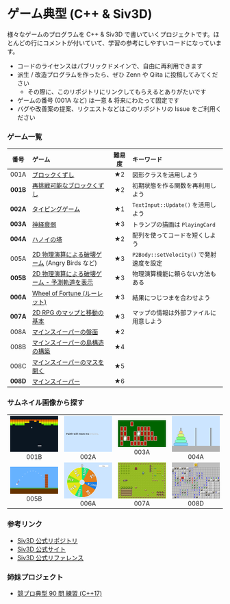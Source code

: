 # ゲーム典型 (C++ & Siv3D)

様々なゲームのプログラムを C++ & Siv3D で書いていくプロジェクトです。ほとんどの行にコメントが付いていて、学習の参考にしやすいコードになっています。

- コードのライセンスはパブリックドメインで、自由に再利用できます
- 派生 / 改造プログラムを作ったら、ぜひ Zenn や Qiita に投稿してみてください
  - その際に、このリポジトリにリンクしてもらえるとありがたいです
- ゲームの番号 (001A など) は一意 & 将来にわたって固定です
- バグや改善案の提案、リクエストなどはこのリポジトリの Issue をご利用ください

### ゲーム一覧

| 番号 | ゲーム | 難易度 | キーワード |
|:---:|:---|:---:|:---|
| 001A | [ブロックくずし](games/001/A.md) | ★2 | 図形クラスを活用しよう |
| **001B** | [再挑戦可能なブロックくずし](games/001/B.md) | ★2 | 初期状態を作る関数を再利用しよう |
| **002A** | [タイピングゲーム](games/002/A.md) | ★1 | `TextInput::Update()` を活用しよう |
| **003A** | [神経衰弱](games/003/A.md) | ★3 | トランプの描画は `PlayingCard` |
| **004A** | [ハノイの塔](games/004/A.md) | ★2 | 配列を使ってコードを短くしよう |
| 005A | [2D 物理演算による破壊ゲーム](games/005/A.md) (Angry Birds など) | ★3 | `P2Body::setVelocity()` で発射速度を設定 |
| **005B** | [2D 物理演算による破壊ゲーム - 予測軌道を表示](games/005/B.md) | ★3 | 物理演算機能に頼らない方法もある |
| **006A** | [Wheel of Fortune (ルーレット)](games/006/A.md) | ★3 | 結果につじつまを合わせよう |
| **007A** | [2D RPG のマップと移動の基本](games/007/A.md) | ★3 | マップの情報は外部ファイルに用意しよう |
| 008A | [マインスイーパーの盤面](games/008/A.md) | ★2 |  |
| 008B | [マインスイーパーの島構造の構築](games/008/B.md) | ★4 |  |
| 008C | [マインスイーパーのマスを開く](games/008/C.md) | ★5 |  |
| **008D** | [マインスイーパー](games/008/D.md) | ★6 |  |


### サムネイル画像から探す
|  |  |  |  |
|:---:|:---:|:---:|:---:|
|<img src="https://raw.githubusercontent.com/Reputeless/games/main/games/001/B.png" width="120px"><br>001B|<img src="https://raw.githubusercontent.com/Reputeless/games/main/games/002/A.png" width="120px"><br>002A|<img src="https://raw.githubusercontent.com/Reputeless/games/main/games/003/A.png" width="120px"><br>003A|<img src="https://raw.githubusercontent.com/Reputeless/games/main/games/004/A.png" width="120px"><br>004A|
|<img src="https://raw.githubusercontent.com/Reputeless/games/main/games/005/B.png" width="120px"><br>005B|<img src="https://raw.githubusercontent.com/Reputeless/games/main/games/006/A.png" width="120px"><br>006A|<img src="https://raw.githubusercontent.com/Reputeless/games/main/games/007/A.png" width="120px"><br>007A|<img src="https://raw.githubusercontent.com/Reputeless/games/main/games/008/D.png" width="120px"><br>008D|


### 参考リンク
- [Siv3D 公式リポジトリ](https://github.com/Siv3D/OpenSiv3D)
- [Siv3D 公式サイト](https://siv3d.github.io/ja-jp/)
- [Siv3D 公式リファレンス](https://zenn.dev/reputeless/books/siv3d-documentation)


### 姉妹プロジェクト
- [競プロ典型 90 問 練習 (C++17)](https://github.com/Reputeless/tenkei_90)
